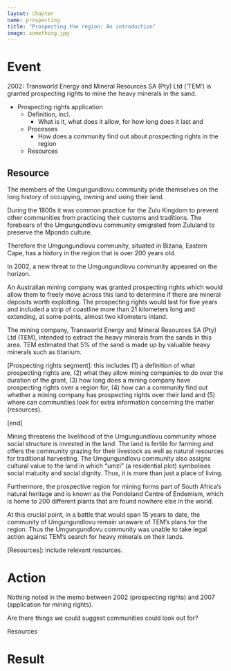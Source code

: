 ```yaml
---
layout: chapter
name: prospecting
title: "Prospecting the region: An introduction"
image: something.jpg
---
```

# Event
2002: Transworld Energy and Mineral Resources SA (Pty) Ltd (‘TEM’) is granted prospecting rights to mine the heavy minerals in the sand.

- Prospecting rights application
  - Definition, incl.
    - What is it, what does it allow, for how long does it last and 
  - Processes
    - How does a community find out about prospecting rights in the region
  - Resources

## Resource

The members of the Umgungundlovu community pride themselves on the long history of occupying, owning and using their land.

During the 1800s it was common practice for the Zulu Kingdom to prevent other communities from practicing their customs and traditions. The forebears of the Umgungundlovu community emigrated from Zululand to preserve the Mpondo culture. 

Therefore the Umgungundlovu community, situated in Bizana, Eastern Cape, has a history in the region that is over 200 years old.

In 2002, a new threat to the Umgungundlovu community appeared on the horizon.

An Australian mining company was granted prospecting rights which would allow them to freely move across this land to determine if there are mineral deposits worth exploiting. The prospecting rights would last for five years and included a strip of coastline more than 21 kilometers long and extending, at some points, almost two kilometers inland.

The mining company, Transworld Energy and Mineral Resources SA (Pty) Ltd (TEM), intended to extract the heavy minerals from the sands in this area. TEM estimated that 5% of the sand is made up by valuable heavy minerals such as titanium.

[Prospecting rights segment]: this includes (1) a definition of what prospecting rights are, (2) what they allow mining companies to do over the duration of the grant, (3) how long does a mining company have prospecting rights over a region for, (4) how can a community find out whether a mining company has prospecting rights over their land and (5) where can communities look for extra information concerning the matter (resources).

[end]

Mining threatens the livelihood of the Umgungundlovu community whose social structure is invested in the land. The land is fertile for farming and offers the community grazing for their livestock as well as natural resources for traditional harvesting. The Umgungundlovu community also assigns cultural value to the land in which “umzi” (a residential plot) symbolises social maturity and social dignity. Thus, it is more than just a place of living.

Furthermore, the prospective region for mining forms part of South Africa’s natural heritage and is known as the Pondoland Centre of Endemism, which is home to 200 different plants that are found nowhere else in the world.

At this crucial point, in a battle that would span 15 years to date, the community of Umgungundlovu remain unaware of TEM’s plans for the region. Thus the Umgungundlovu community was unable to take legal action against TEM’s search for heavy minerals on their lands.

[Resources]: include relevant resources.

# Action 

Nothing noted in the memo between 2002 (prospecting rights) and 2007 (application for mining rights).

Are there things we could suggest communities could look out for?

Resources

# Result